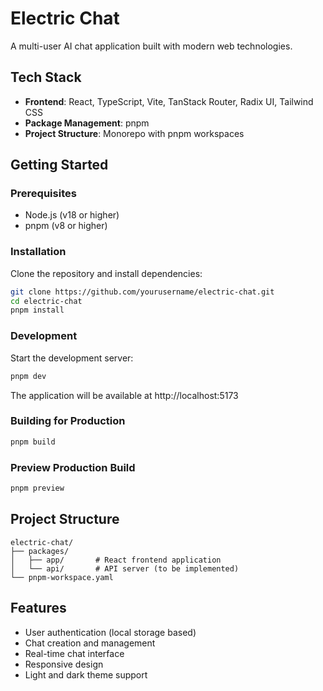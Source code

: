 # Electric Chat

A multi-user AI chat application built with modern web technologies.

## Tech Stack

- **Frontend**: React, TypeScript, Vite, TanStack Router, Radix UI, Tailwind CSS
- **Package Management**: pnpm
- **Project Structure**: Monorepo with pnpm workspaces

## Getting Started

### Prerequisites

- Node.js (v18 or higher)
- pnpm (v8 or higher)

### Installation

Clone the repository and install dependencies:

```bash
git clone https://github.com/yourusername/electric-chat.git
cd electric-chat
pnpm install
```

### Development

Start the development server:

```bash
pnpm dev
```

The application will be available at http://localhost:5173

### Building for Production

```bash
pnpm build
```

### Preview Production Build

```bash
pnpm preview
```

## Project Structure

```
electric-chat/
├── packages/
│   ├── app/       # React frontend application
│   └── api/       # API server (to be implemented)
└── pnpm-workspace.yaml
```

## Features

- User authentication (local storage based)
- Chat creation and management
- Real-time chat interface
- Responsive design
- Light and dark theme support 